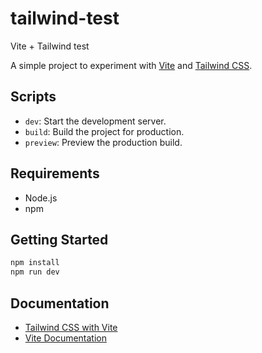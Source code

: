 # tailwind-test

Vite + Tailwind test

A simple project to experiment with [Vite](https://vitejs.dev/) and [Tailwind CSS](https://tailwindcss.com/).

## Scripts

- `dev`: Start the development server.
- `build`: Build the project for production.
- `preview`: Preview the production build.

## Requirements

- Node.js
- npm

## Getting Started

```bash
npm install
npm run dev
```

## Documentation

- [Tailwind CSS with Vite](https://tailwindcss.com/docs/installation/using-vite)
- [Vite Documentation](https://vitejs.dev/guide/)